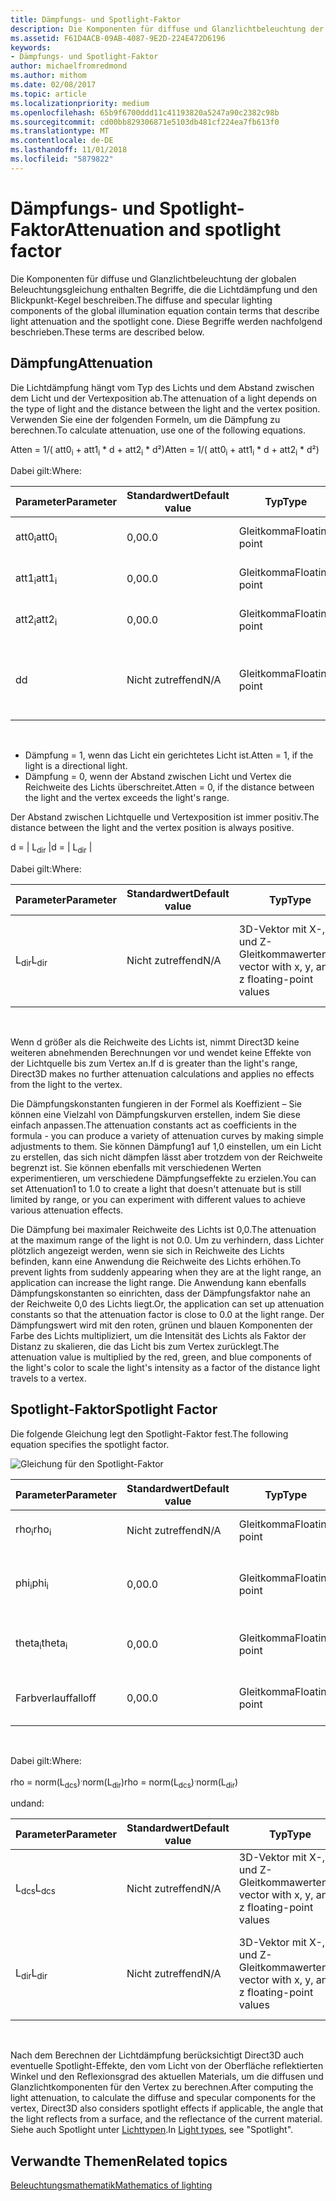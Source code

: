 ```yaml
---
title: Dämpfungs- und Spotlight-Faktor
description: Die Komponenten für diffuse und Glanzlichtbeleuchtung der globalen Beleuchtungsgleichung enthalten Begriffe, die die Lichtdämpfung und den Blickpunkt-Kegel beschreiben.
ms.assetid: F61D4ACB-09AB-4087-9E2D-224E472D6196
keywords:
- Dämpfungs- und Spotlight-Faktor
author: michaelfromredmond
ms.author: mithom
ms.date: 02/08/2017
ms.topic: article
ms.localizationpriority: medium
ms.openlocfilehash: 65b9f6700ddd11c41193820a5247a90c2382c98b
ms.sourcegitcommit: cd00bb829306871e5103db481cf224ea7fb613f0
ms.translationtype: MT
ms.contentlocale: de-DE
ms.lasthandoff: 11/01/2018
ms.locfileid: "5879822"
---
```

# <a name="attenuation-and-spotlight-factor"></a><span data-ttu-id="c74af-104">Dämpfungs- und Spotlight-Faktor</span><span class="sxs-lookup"><span data-stu-id="c74af-104">Attenuation and spotlight factor</span></span>


<span data-ttu-id="c74af-105">Die Komponenten für diffuse und Glanzlichtbeleuchtung der globalen Beleuchtungsgleichung enthalten Begriffe, die die Lichtdämpfung und den Blickpunkt-Kegel beschreiben.</span><span class="sxs-lookup"><span data-stu-id="c74af-105">The diffuse and specular lighting components of the global illumination equation contain terms that describe light attenuation and the spotlight cone.</span></span> <span data-ttu-id="c74af-106">Diese Begriffe werden nachfolgend beschrieben.</span><span class="sxs-lookup"><span data-stu-id="c74af-106">These terms are described below.</span></span>

## <a name="span-idattenuationspanspan-idattenuationspanspan-idattenuationspanattenuation"></a><span data-ttu-id="c74af-107"><span id="Attenuation"></span><span id="attenuation"></span><span id="ATTENUATION"></span>Dämpfung</span><span class="sxs-lookup"><span data-stu-id="c74af-107"><span id="Attenuation"></span><span id="attenuation"></span><span id="ATTENUATION"></span>Attenuation</span></span>


<span data-ttu-id="c74af-108">Die Lichtdämpfung hängt vom Typ des Lichts und dem Abstand zwischen dem Licht und der Vertexposition ab.</span><span class="sxs-lookup"><span data-stu-id="c74af-108">The attenuation of a light depends on the type of light and the distance between the light and the vertex position.</span></span> <span data-ttu-id="c74af-109">Verwenden Sie eine der folgenden Formeln, um die Dämpfung zu berechnen.</span><span class="sxs-lookup"><span data-stu-id="c74af-109">To calculate attenuation, use one of the following equations.</span></span>

<span data-ttu-id="c74af-110">Atten = 1/( att0<sub>i</sub> + att1<sub>i</sub> \* d + att2<sub>i</sub> \* d²)</span><span class="sxs-lookup"><span data-stu-id="c74af-110">Atten = 1/( att0<sub>i</sub> + att1<sub>i</sub> \* d + att2<sub>i</sub> \* d²)</span></span>

<span data-ttu-id="c74af-111">Dabei gilt:</span><span class="sxs-lookup"><span data-stu-id="c74af-111">Where:</span></span>

| <span data-ttu-id="c74af-112">Parameter</span><span class="sxs-lookup"><span data-stu-id="c74af-112">Parameter</span></span>        | <span data-ttu-id="c74af-113">Standardwert</span><span class="sxs-lookup"><span data-stu-id="c74af-113">Default value</span></span> | <span data-ttu-id="c74af-114">Typ</span><span class="sxs-lookup"><span data-stu-id="c74af-114">Type</span></span>           | <span data-ttu-id="c74af-115">Beschreibung</span><span class="sxs-lookup"><span data-stu-id="c74af-115">Description</span></span>                                     | <span data-ttu-id="c74af-116">Bereich</span><span class="sxs-lookup"><span data-stu-id="c74af-116">Range</span></span>          |
|------------------|---------------|----------------|-------------------------------------------------|----------------|
| <span data-ttu-id="c74af-117">att0<sub>i</sub></span><span class="sxs-lookup"><span data-stu-id="c74af-117">att0<sub>i</sub></span></span> | <span data-ttu-id="c74af-118">0,0</span><span class="sxs-lookup"><span data-stu-id="c74af-118">0.0</span></span>           | <span data-ttu-id="c74af-119">Gleitkomma</span><span class="sxs-lookup"><span data-stu-id="c74af-119">Floating point</span></span> | <span data-ttu-id="c74af-120">Konstanter Dämpfungsfaktor</span><span class="sxs-lookup"><span data-stu-id="c74af-120">Constant attenuation factor</span></span>                     | <span data-ttu-id="c74af-121">0 bis +unendlich</span><span class="sxs-lookup"><span data-stu-id="c74af-121">0 to +infinity</span></span> |
| <span data-ttu-id="c74af-122">att1<sub>i</sub></span><span class="sxs-lookup"><span data-stu-id="c74af-122">att1<sub>i</sub></span></span> | <span data-ttu-id="c74af-123">0,0</span><span class="sxs-lookup"><span data-stu-id="c74af-123">0.0</span></span>           | <span data-ttu-id="c74af-124">Gleitkomma</span><span class="sxs-lookup"><span data-stu-id="c74af-124">Floating point</span></span> | <span data-ttu-id="c74af-125">Linearer Dämpfungsfaktor</span><span class="sxs-lookup"><span data-stu-id="c74af-125">Linear attenuation factor</span></span>                       | <span data-ttu-id="c74af-126">0 bis +unendlich</span><span class="sxs-lookup"><span data-stu-id="c74af-126">0 to +infinity</span></span> |
| <span data-ttu-id="c74af-127">att2<sub>i</sub></span><span class="sxs-lookup"><span data-stu-id="c74af-127">att2<sub>i</sub></span></span> | <span data-ttu-id="c74af-128">0,0</span><span class="sxs-lookup"><span data-stu-id="c74af-128">0.0</span></span>           | <span data-ttu-id="c74af-129">Gleitkomma</span><span class="sxs-lookup"><span data-stu-id="c74af-129">Floating point</span></span> | <span data-ttu-id="c74af-130">Quadratischer Dämpfungsfaktor</span><span class="sxs-lookup"><span data-stu-id="c74af-130">Quadratic attenuation factor</span></span>                    | <span data-ttu-id="c74af-131">0 bis +unendlich</span><span class="sxs-lookup"><span data-stu-id="c74af-131">0 to +infinity</span></span> |
| <span data-ttu-id="c74af-132">d</span><span class="sxs-lookup"><span data-stu-id="c74af-132">d</span></span>                | <span data-ttu-id="c74af-133">Nicht zutreffend</span><span class="sxs-lookup"><span data-stu-id="c74af-133">N/A</span></span>           | <span data-ttu-id="c74af-134">Gleitkomma</span><span class="sxs-lookup"><span data-stu-id="c74af-134">Floating point</span></span> | <span data-ttu-id="c74af-135">Abstand zwischen Vertexposition und Position der Lichtquelle</span><span class="sxs-lookup"><span data-stu-id="c74af-135">Distance from vertex position to light position</span></span> | <span data-ttu-id="c74af-136">Nicht zutreffend</span><span class="sxs-lookup"><span data-stu-id="c74af-136">N/A</span></span>            |

 

-   <span data-ttu-id="c74af-137">Dämpfung = 1, wenn das Licht ein gerichtetes Licht ist.</span><span class="sxs-lookup"><span data-stu-id="c74af-137">Atten = 1, if the light is a directional light.</span></span>
-   <span data-ttu-id="c74af-138">Dämpfung = 0, wenn der Abstand zwischen Licht und Vertex die Reichweite des Lichts überschreitet.</span><span class="sxs-lookup"><span data-stu-id="c74af-138">Atten = 0, if the distance between the light and the vertex exceeds the light's range.</span></span>

<span data-ttu-id="c74af-139">Der Abstand zwischen Lichtquelle und Vertexposition ist immer positiv.</span><span class="sxs-lookup"><span data-stu-id="c74af-139">The distance between the light and the vertex position is always positive.</span></span>

<span data-ttu-id="c74af-140">d = | L<sub>dir</sub> |</span><span class="sxs-lookup"><span data-stu-id="c74af-140">d = | L<sub>dir</sub> |</span></span>

<span data-ttu-id="c74af-141">Dabei gilt:</span><span class="sxs-lookup"><span data-stu-id="c74af-141">Where:</span></span>

| <span data-ttu-id="c74af-142">Parameter</span><span class="sxs-lookup"><span data-stu-id="c74af-142">Parameter</span></span>       | <span data-ttu-id="c74af-143">Standardwert</span><span class="sxs-lookup"><span data-stu-id="c74af-143">Default value</span></span> | <span data-ttu-id="c74af-144">Typ</span><span class="sxs-lookup"><span data-stu-id="c74af-144">Type</span></span>                                             | <span data-ttu-id="c74af-145">Beschreibung</span><span class="sxs-lookup"><span data-stu-id="c74af-145">Description</span></span>                                                 |
|-----------------|---------------|--------------------------------------------------|-------------------------------------------------------------|
| <span data-ttu-id="c74af-146">L<sub>dir</sub></span><span class="sxs-lookup"><span data-stu-id="c74af-146">L<sub>dir</sub></span></span> | <span data-ttu-id="c74af-147">Nicht zutreffend</span><span class="sxs-lookup"><span data-stu-id="c74af-147">N/A</span></span>           | <span data-ttu-id="c74af-148">3D-Vektor mit X-, Y- und Z-Gleitkommawerten</span><span class="sxs-lookup"><span data-stu-id="c74af-148">3D vector with x, y, and z floating-point values</span></span> | <span data-ttu-id="c74af-149">Richtungsvektor von der Vertexposition bis zur Position der Lichtquelle</span><span class="sxs-lookup"><span data-stu-id="c74af-149">Direction vector from vertex position to the light position</span></span> |

 

<span data-ttu-id="c74af-150">Wenn d größer als die Reichweite des Lichts ist, nimmt Direct3D keine weiteren abnehmenden Berechnungen vor und wendet keine Effekte von der Lichtquelle bis zum Vertex an.</span><span class="sxs-lookup"><span data-stu-id="c74af-150">If d is greater than the light's range, Direct3D makes no further attenuation calculations and applies no effects from the light to the vertex.</span></span>

<span data-ttu-id="c74af-151">Die Dämpfungskonstanten fungieren in der Formel als Koeffizient – Sie können eine Vielzahl von Dämpfungskurven erstellen, indem Sie diese einfach anpassen.</span><span class="sxs-lookup"><span data-stu-id="c74af-151">The attenuation constants act as coefficients in the formula - you can produce a variety of attenuation curves by making simple adjustments to them.</span></span> <span data-ttu-id="c74af-152">Sie können Dämpfung1 auf 1,0 einstellen, um ein Licht zu erstellen, das sich nicht dämpfen lässt aber trotzdem von der Reichweite begrenzt ist. Sie können ebenfalls mit verschiedenen Werten experimentieren, um verschiedene Dämpfungseffekte zu erzielen.</span><span class="sxs-lookup"><span data-stu-id="c74af-152">You can set Attenuation1 to 1.0 to create a light that doesn't attenuate but is still limited by range, or you can experiment with different values to achieve various attenuation effects.</span></span>

<span data-ttu-id="c74af-153">Die Dämpfung bei maximaler Reichweite des Lichts ist 0,0.</span><span class="sxs-lookup"><span data-stu-id="c74af-153">The attenuation at the maximum range of the light is not 0.0.</span></span> <span data-ttu-id="c74af-154">Um zu verhindern, dass Lichter plötzlich angezeigt werden, wenn sie sich in Reichweite des Lichts befinden, kann eine Anwendung die Reichweite des Lichts erhöhen.</span><span class="sxs-lookup"><span data-stu-id="c74af-154">To prevent lights from suddenly appearing when they are at the light range, an application can increase the light range.</span></span> <span data-ttu-id="c74af-155">Die Anwendung kann ebenfalls Dämpfungskonstanten so einrichten, dass der Dämpfungsfaktor nahe an der Reichweite 0,0 des Lichts liegt.</span><span class="sxs-lookup"><span data-stu-id="c74af-155">Or, the application can set up attenuation constants so that the attenuation factor is close to 0.0 at the light range.</span></span> <span data-ttu-id="c74af-156">Der Dämpfungswert wird mit den roten, grünen und blauen Komponenten der Farbe des Lichts multipliziert, um die Intensität des Lichts als Faktor der Distanz zu skalieren, die das Licht bis zum Vertex zurücklegt.</span><span class="sxs-lookup"><span data-stu-id="c74af-156">The attenuation value is multiplied by the red, green, and blue components of the light's color to scale the light's intensity as a factor of the distance light travels to a vertex.</span></span>

## <a name="span-idspotlight-factorspanspan-idspotlight-factorspanspan-idspotlight-factorspanspotlight-factor"></a><span data-ttu-id="c74af-157"><span id="Spotlight-Factor"></span><span id="spotlight-factor"></span><span id="SPOTLIGHT-FACTOR"></span>Spotlight-Faktor</span><span class="sxs-lookup"><span data-stu-id="c74af-157"><span id="Spotlight-Factor"></span><span id="spotlight-factor"></span><span id="SPOTLIGHT-FACTOR"></span>Spotlight Factor</span></span>


<span data-ttu-id="c74af-158">Die folgende Gleichung legt den Spotlight-Faktor fest.</span><span class="sxs-lookup"><span data-stu-id="c74af-158">The following equation specifies the spotlight factor.</span></span>

![Gleichung für den Spotlight-Faktor](images/dx8light9.png)

| <span data-ttu-id="c74af-160">Parameter</span><span class="sxs-lookup"><span data-stu-id="c74af-160">Parameter</span></span>         | <span data-ttu-id="c74af-161">Standardwert</span><span class="sxs-lookup"><span data-stu-id="c74af-161">Default value</span></span> | <span data-ttu-id="c74af-162">Typ</span><span class="sxs-lookup"><span data-stu-id="c74af-162">Type</span></span>           | <span data-ttu-id="c74af-163">Beschreibung</span><span class="sxs-lookup"><span data-stu-id="c74af-163">Description</span></span>                              | <span data-ttu-id="c74af-164">Bereich</span><span class="sxs-lookup"><span data-stu-id="c74af-164">Range</span></span>                    |
|-------------------|---------------|----------------|------------------------------------------|--------------------------|
| <span data-ttu-id="c74af-165">rho<sub>i</sub></span><span class="sxs-lookup"><span data-stu-id="c74af-165">rho<sub>i</sub></span></span>   | <span data-ttu-id="c74af-166">Nicht zutreffend</span><span class="sxs-lookup"><span data-stu-id="c74af-166">N/A</span></span>           | <span data-ttu-id="c74af-167">Gleitkomma</span><span class="sxs-lookup"><span data-stu-id="c74af-167">Floating point</span></span> | <span data-ttu-id="c74af-168">Kosinus(Winkel) für Spotlight i</span><span class="sxs-lookup"><span data-stu-id="c74af-168">cosine(angle) for spotlight i</span></span>            | <span data-ttu-id="c74af-169">Nicht zutreffend</span><span class="sxs-lookup"><span data-stu-id="c74af-169">N/A</span></span>                      |
| <span data-ttu-id="c74af-170">phi<sub>i</sub></span><span class="sxs-lookup"><span data-stu-id="c74af-170">phi<sub>i</sub></span></span>   | <span data-ttu-id="c74af-171">0,0</span><span class="sxs-lookup"><span data-stu-id="c74af-171">0.0</span></span>           | <span data-ttu-id="c74af-172">Gleitkomma</span><span class="sxs-lookup"><span data-stu-id="c74af-172">Floating point</span></span> | <span data-ttu-id="c74af-173">Halbschatten-Winkel für Spotlight i nach Bogenmaß</span><span class="sxs-lookup"><span data-stu-id="c74af-173">Penumbra angle of spotlight i in radians</span></span> | <span data-ttu-id="c74af-174">\[theta<sub>i</sub>, pi)</span><span class="sxs-lookup"><span data-stu-id="c74af-174">\[theta<sub>i</sub>, pi)</span></span> |
| <span data-ttu-id="c74af-175">theta<sub>i</sub></span><span class="sxs-lookup"><span data-stu-id="c74af-175">theta<sub>i</sub></span></span> | <span data-ttu-id="c74af-176">0,0</span><span class="sxs-lookup"><span data-stu-id="c74af-176">0.0</span></span>           | <span data-ttu-id="c74af-177">Gleitkomma</span><span class="sxs-lookup"><span data-stu-id="c74af-177">Floating point</span></span> | <span data-ttu-id="c74af-178">Kernschatten-Winkel für Spotlight i nach Bogenmaß</span><span class="sxs-lookup"><span data-stu-id="c74af-178">Umbra angle of spotlight i in radians</span></span>    | <span data-ttu-id="c74af-179">\[0, pi)</span><span class="sxs-lookup"><span data-stu-id="c74af-179">\[0, pi)</span></span>                 |
| <span data-ttu-id="c74af-180">Farbverlauf</span><span class="sxs-lookup"><span data-stu-id="c74af-180">falloff</span></span>           | <span data-ttu-id="c74af-181">0,0</span><span class="sxs-lookup"><span data-stu-id="c74af-181">0.0</span></span>           | <span data-ttu-id="c74af-182">Gleitkomma</span><span class="sxs-lookup"><span data-stu-id="c74af-182">Floating point</span></span> | <span data-ttu-id="c74af-183">Farbverlaufsfaktor</span><span class="sxs-lookup"><span data-stu-id="c74af-183">Falloff factor</span></span>                           | <span data-ttu-id="c74af-184">(-unendlich +unendlich)</span><span class="sxs-lookup"><span data-stu-id="c74af-184">(-infinity, +infinity)</span></span>   |

 

<span data-ttu-id="c74af-185">Dabei gilt:</span><span class="sxs-lookup"><span data-stu-id="c74af-185">Where:</span></span>

<span data-ttu-id="c74af-186">rho = norm(L<sub>dcs</sub>)<sup>.</sup>norm(L<sub>dir</sub>)</span><span class="sxs-lookup"><span data-stu-id="c74af-186">rho = norm(L<sub>dcs</sub>)<sup>.</sup>norm(L<sub>dir</sub>)</span></span>

<span data-ttu-id="c74af-187">und</span><span class="sxs-lookup"><span data-stu-id="c74af-187">and:</span></span>

| <span data-ttu-id="c74af-188">Parameter</span><span class="sxs-lookup"><span data-stu-id="c74af-188">Parameter</span></span>       | <span data-ttu-id="c74af-189">Standardwert</span><span class="sxs-lookup"><span data-stu-id="c74af-189">Default value</span></span> | <span data-ttu-id="c74af-190">Typ</span><span class="sxs-lookup"><span data-stu-id="c74af-190">Type</span></span>                                             | <span data-ttu-id="c74af-191">Beschreibung</span><span class="sxs-lookup"><span data-stu-id="c74af-191">Description</span></span>                                                 |
|-----------------|---------------|--------------------------------------------------|-------------------------------------------------------------|
| <span data-ttu-id="c74af-192">L<sub>dcs</sub></span><span class="sxs-lookup"><span data-stu-id="c74af-192">L<sub>dcs</sub></span></span> | <span data-ttu-id="c74af-193">Nicht zutreffend</span><span class="sxs-lookup"><span data-stu-id="c74af-193">N/A</span></span>           | <span data-ttu-id="c74af-194">3D-Vektor mit X-, Y- und Z-Gleitkommawerten</span><span class="sxs-lookup"><span data-stu-id="c74af-194">3D vector with x, y, and z floating-point values</span></span> | <span data-ttu-id="c74af-195">Der negativen Wert der Lichteinfallsrichtung im Kamerabereich</span><span class="sxs-lookup"><span data-stu-id="c74af-195">The negative of the light direction in camera space</span></span>         |
| <span data-ttu-id="c74af-196">L<sub>dir</sub></span><span class="sxs-lookup"><span data-stu-id="c74af-196">L<sub>dir</sub></span></span> | <span data-ttu-id="c74af-197">Nicht zutreffend</span><span class="sxs-lookup"><span data-stu-id="c74af-197">N/A</span></span>           | <span data-ttu-id="c74af-198">3D-Vektor mit X-, Y- und Z-Gleitkommawerten</span><span class="sxs-lookup"><span data-stu-id="c74af-198">3D vector with x, y, and z floating-point values</span></span> | <span data-ttu-id="c74af-199">Richtungsvektor von der Vertexposition bis zur Position der Lichtquelle</span><span class="sxs-lookup"><span data-stu-id="c74af-199">Direction vector from vertex position to the light position</span></span> |

 

<span data-ttu-id="c74af-200">Nach dem Berechnen der Lichtdämpfung berücksichtigt Direct3D auch eventuelle Spotlight-Effekte, den vom Licht von der Oberfläche reflektierten Winkel und den Reflexionsgrad des aktuellen Materials, um die diffusen und Glanzlichtkomponenten für den Vertex zu berechnen.</span><span class="sxs-lookup"><span data-stu-id="c74af-200">After computing the light attenuation, to calculate the diffuse and specular components for the vertex, Direct3D also considers spotlight effects if applicable, the angle that the light reflects from a surface, and the reflectance of the current material.</span></span> <span data-ttu-id="c74af-201">Siehe auch Spotlight unter [Lichttypen](light-types.md).</span><span class="sxs-lookup"><span data-stu-id="c74af-201">In [Light types](light-types.md), see "Spotlight".</span></span>

## <a name="span-idrelated-topicsspanrelated-topics"></a><span data-ttu-id="c74af-202"><span id="related-topics"></span>Verwandte Themen</span><span class="sxs-lookup"><span data-stu-id="c74af-202"><span id="related-topics"></span>Related topics</span></span>


[<span data-ttu-id="c74af-203">Beleuchtungsmathematik</span><span class="sxs-lookup"><span data-stu-id="c74af-203">Mathematics of lighting</span></span>](mathematics-of-lighting.md)

 

 




